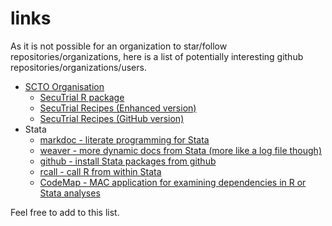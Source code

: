 # links
As it is not possible for an organization to star/follow repositories/organizations, here is a list of potentially interesting github repositories/organizations/users.

* [SCTO Organisation](https://github.com/SwissClinicalTrialOrganisation)
  * [SecuTrial R package](https://github.com/SwissClinicalTrialOrganisation/DM_secuTrial_R)
  * [SecuTrial Recipes (Enhanced version)](https://swissclinicaltrialorganisation.github.io/DM_secuTrial_recipes/)
  * [SecuTrial Recipes (GitHub version)](https://github.com/SwissClinicalTrialOrganisation/DM_secuTrial_recipes)
* Stata
  * [markdoc - literate programming for Stata](https://github.com/haghish/markdoc)
  * [weaver - more dynamic docs from Stata (more like a log file though)](https://github.com/haghish/weaver)
  * [github - install Stata packages from github](https://github.com/haghish/markdoc)
  * [rcall - call R from within Stata](https://github.com/haghish/rcall)
  * [CodeMap - MAC application for examining dependencies in R or Stata analyses](https://github.com/haghish/CodeMap)
    
Feel free to add to this list.
